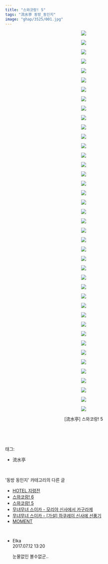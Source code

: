 ```yaml
---
title: "스와코랑! 5"
tags: "流水亭 동방_동인지"
image: "ghap/3525/001.jpg"
---
```

<div class="article">
<p style="text-align: center; clear: none; float: none;"><img src="{{ site.nasurl }}/ghap/3525/001.jpg"/></p>
<p style="text-align: center; clear: none; float: none;"><img src="{{ site.nasurl }}/ghap/3525/002.jpg"/></p>
<p style="text-align: center; clear: none; float: none;"><img src="{{ site.nasurl }}/ghap/3525/003.jpg"/></p>
<p style="text-align: center; clear: none; float: none;"><img src="{{ site.nasurl }}/ghap/3525/004.jpg"/></p>
<p style="text-align: center; clear: none; float: none;"><img src="{{ site.nasurl }}/ghap/3525/005.jpg"/></p>
<p style="text-align: center; clear: none; float: none;"><img src="{{ site.nasurl }}/ghap/3525/006.jpg"/></p>
<p style="text-align: center; clear: none; float: none;"><img src="{{ site.nasurl }}/ghap/3525/007.jpg"/></p>
<p style="text-align: center; clear: none; float: none;"><img src="{{ site.nasurl }}/ghap/3525/008.jpg"/></p>
<p style="text-align: center; clear: none; float: none;"><img src="{{ site.nasurl }}/ghap/3525/009.jpg"/></p>
<p style="text-align: center; clear: none; float: none;"><img src="{{ site.nasurl }}/ghap/3525/010.jpg"/></p>
<p style="text-align: center; clear: none; float: none;"><img src="{{ site.nasurl }}/ghap/3525/011.jpg"/></p>
<p style="text-align: center; clear: none; float: none;"><img src="{{ site.nasurl }}/ghap/3525/012.jpg"/></p>
<p style="text-align: center; clear: none; float: none;"><img src="{{ site.nasurl }}/ghap/3525/013.jpg"/></p>
<p style="text-align: center; clear: none; float: none;"><img src="{{ site.nasurl }}/ghap/3525/014.jpg"/></p>
<p style="text-align: center; clear: none; float: none;"><img src="{{ site.nasurl }}/ghap/3525/015.jpg"/></p>
<p style="text-align: center; clear: none; float: none;"><img src="{{ site.nasurl }}/ghap/3525/016.jpg"/></p>
<p style="text-align: center; clear: none; float: none;"><img src="{{ site.nasurl }}/ghap/3525/017.jpg"/></p>
<p style="text-align: center; clear: none; float: none;"><img src="{{ site.nasurl }}/ghap/3525/018.jpg"/></p>
<p style="text-align: center; clear: none; float: none;"><img src="{{ site.nasurl }}/ghap/3525/019.jpg"/></p>
<p style="text-align: center; clear: none; float: none;"><img src="{{ site.nasurl }}/ghap/3525/020.jpg"/></p>
<p style="text-align: center; clear: none; float: none;"><img src="{{ site.nasurl }}/ghap/3525/021.jpg"/></p>
<p style="text-align: center; clear: none; float: none;"><img src="{{ site.nasurl }}/ghap/3525/022.jpg"/></p>
<p style="text-align: center; clear: none; float: none;"><img src="{{ site.nasurl }}/ghap/3525/023.jpg"/></p>
<p style="text-align: center; clear: none; float: none;"><img src="{{ site.nasurl }}/ghap/3525/024.jpg"/></p>
<p style="text-align: center; clear: none; float: none;"><img src="{{ site.nasurl }}/ghap/3525/025.jpg"/></p>
<p style="text-align: center; clear: none; float: none;"><img src="{{ site.nasurl }}/ghap/3525/026.jpg"/></p>
<p style="text-align: center; clear: none; float: none;"><img src="{{ site.nasurl }}/ghap/3525/027.jpg"/></p>
<p style="text-align: center; clear: none; float: none;"><img src="{{ site.nasurl }}/ghap/3525/028.jpg"/></p>
<p style="text-align: center; clear: none; float: none;"><img src="{{ site.nasurl }}/ghap/3525/029.jpg"/></p>
<p style="text-align: center; clear: none; float: none;"><img src="{{ site.nasurl }}/ghap/3525/030.jpg"/></p>
<p style="text-align: center; clear: none; float: none;"><img src="{{ site.nasurl }}/ghap/3525/031.jpg"/></p>
<p style="text-align: center; clear: none; float: none;"><img src="{{ site.nasurl }}/ghap/3525/032.jpg"/></p>
<p style="text-align: center; clear: none; float: none;"><img src="{{ site.nasurl }}/ghap/3525/033.jpg"/></p>
<p style="text-align: center; clear: none; float: none;"><img src="{{ site.nasurl }}/ghap/3525/034.jpg"/></p>
<p style="text-align: center; clear: none; float: none;"><img src="{{ site.nasurl }}/ghap/3525/035.jpg"/></p>
<p style="text-align: center; clear: none; float: none;"><img src="{{ site.nasurl }}/ghap/3525/036.jpg"/></p>
<p style="text-align: center; clear: none; float: none;"><img src="{{ site.nasurl }}/ghap/3525/037.jpg"/></p>
<p style="text-align: center; clear: none; float: none;"><img src="{{ site.nasurl }}/ghap/3525/038.jpg"/></p>
<p style="text-align: center; clear: none; float: none;"><img src="{{ site.nasurl }}/ghap/3525/039.jpg"/></p>
<p style="text-align: center; clear: none; float: none;"><img src="{{ site.nasurl }}/ghap/3525/040.jpg"/></p>
<p style="text-align: center; clear: none; float: none;"><img src="{{ site.nasurl }}/ghap/3525/041.jpg"/></p>
<p style="text-align: center; clear: none; float: none;">[流水亭] 스와코랑! 5</p>
<p><br/></p>
</div><br/>
<div class="tagTrail">
<p>태그: </p>
<ul>
<li>流水亭</li>
</ul>
</div><br/>
<div class="another">
<p>'동방 동인지' 카테고리의 다른 글</p>
<ul>
<li><a href="/2017-07-11-ghap_3527">HOTEL 지령전</a></li>
<li><a href="/2017-07-11-ghap_3526">스와코랑! 6</a></li>
<li><a href="/2017-07-11-ghap_3525">스와코랑! 5</a></li>
<li><a href="/2017-07-11-ghap_3524">무녀무녀 스이카 - 모리야 신사에서 카구라제</a></li>
<li><a href="/2017-07-11-ghap_3523">무녀무녀 스이카 - [가설] 하쿠레이 신사에 선풍기</a></li>
<li><a href="/2017-07-11-ghap_3522">MOMENT</a></li>
</ul>
</div><br/>
<div class="cb_module cb_fluid">
<div class="cb_wrt cb_profile">
<div class="comment">
<ul>
<li class="cb_thumb_off" id="comment15034440">
<div class="cb_comment_area">
<div class="cb_info_area">
<div class="cb_section">
<span class="cb_nick_name">Elka</span>
</div>
<div class="cb_section">
<span class="cb_date">2017.07.12 13:20 </span>
</div>
</div>
<div class="cb_dsc_comment">
<p class="cb_dsc">
											눈물없인 볼수없군..
										</p>
</div>
</div></li>
</ul>
</div>
</div><!-- commentList close -->
</div><br/>

